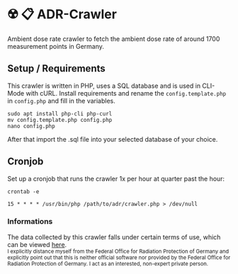 # :radioactive: :clipboard: ADR-Crawler
Ambient dose rate crawler to fetch the ambient dose rate of around 1700 measurement points in Germany.

## Setup / Requirements
This crawler is written in PHP, uses a SQL database and is used in CLI-Mode with cURL. Install requirements and rename the `config.template.php` in `config.php` and fill in the variables.
```
sudo apt install php-cli php-curl
mv config.template.php config.php
nano config.php
```
After that import the .sql file into your selected database of your choice.

## Cronjob
Set up a cronjob that runs the crawler 1x per hour at quarter past the hour:
```
crontab -e

15 * * * * /usr/bin/php /path/to/adr/crawler.php > /dev/null
```

### Informations
The data collected by this crawler falls under certain terms of use, which can be viewed [here](https://www.imis.bfs.de/geoportal/resources/sitepolicy.html).  
<sub>I explicitly distance myself from the Federal Office for Radiation Protection of Germany and explicitly point out that this is neither official software nor provided by the Federal Office for Radiation Protection of Germany. I act as an interested, non-expert private person.</sub>
